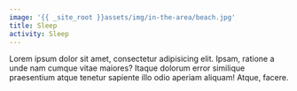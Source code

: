 ```yaml
---
image: '{{ _site_root }}assets/img/in-the-area/beach.jpg'
title: Sleep
activity: Sleep
---
```

<p>Lorem ipsum dolor sit amet, consectetur adipisicing elit. Ipsam, ratione a unde nam cumque vitae maiores? Itaque dolorum error similique praesentium atque tenetur sapiente illo odio aperiam aliquam! Atque, facere.</p>
